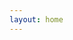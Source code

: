 ```yaml
---
layout: home
---
```



<PageIframe src="https://vant-contrib.gitee.io/vant/#/zh-CN/home" top="-65px"></PageIframe>